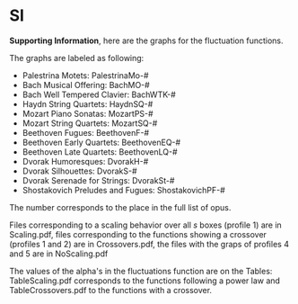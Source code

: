 # SI
**Supporting Information**, here are the graphs for the fluctuation functions.

The graphs are labeled as following:

* Palestrina Motets: PalestrinaMo-#
* Bach Musical Offering: BachMO-#
* Bach Well Tempered Clavier: BachWTK-#
* Haydn String Quartets: HaydnSQ-#
* Mozart Piano Sonatas: MozartPS-#
* Mozart String Quartets: MozartSQ-#
* Beethoven Fugues: BeethovenF-#
* Beethoven Early Quartets: BeethovenEQ-#
* Beethoven Late Quartets: BeethovenLQ-#
* Dvorak Humoresques: DvorakH-#
* Dvorak Silhouettes: DvorakS-#
* Dvorak Serenade for Strings: DvorakSt-#
* Shostakovich Preludes and Fugues: ShostakovichPF-#

The number corresponds to the place in the full list of opus. 

Files corresponding to a scaling behavior over all *s* boxes (profile 1) are in Scaling.pdf, files corresponding to the functions showing a crossover (profiles 1 and 2) are in Crossovers.pdf, the files with the graps of profiles 4 and 5 are in NoScaling.pdf

The values of the alpha's in the fluctuations function are on the Tables: TableScaling.pdf corresponds to the functions following a power law and TableCrossovers.pdf to the functions with a crossover.
